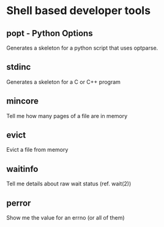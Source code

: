 # Shell based developer tools

## popt - Python Options

Generates a skeleton for a python script that uses optparse.

## stdinc 

Generates a skeleton for a C or C++ program

## mincore

Tell me how many pages of a file are in memory

## evict

Evict a file from memory

## waitinfo

Tell me details about raw wait status (ref. wait(2))

## perror

Show me the value for an errno (or all of them)
